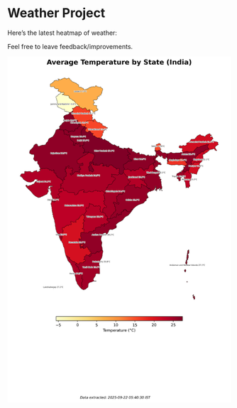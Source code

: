 # Weather Project

Here’s the latest heatmap of weather:

Feel free to leave feedback/improvements.

![India Heatmap](docs/assets/india_heatmap.png?v=D093F8)
